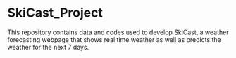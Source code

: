 # SkiCast_Project
This repository contains data and codes used to develop SkiCast, a weather forecasting webpage that shows real time weather as well as predicts the weather for the next 7 days. 
